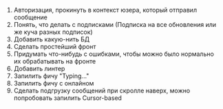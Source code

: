 1) Авторизация, прокинуть в контекст юзера, который отправил сообщение
2) Понять, что делать с подписками (Подписка на все обновления или же куча разных подписок)
3) Добавить какую-нить БД
4) Сделать простейший фронт
5) Придумать что-нибудь с ошибками, чтобы можно было нормально их обрабатывать на фронте
6) Добавить линтер
7) Запилить фичу "Typing..."
8) Запилить фичу с онлайном
9) Сделать подгрузку сообщений при скролле наверх, можно попробовать запилить Cursor-based